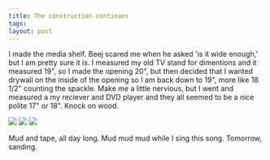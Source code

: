 ```yaml
---
title: The construction continues
tags:
layout: post
---
```

I made the media shelf.  Beej scared me when he asked 'is it wide enough,' but I am pretty sure it is.  I measured my old TV stand for dimentions and it measured 19", so I made the opening 20", but then decided that I wanted drywall on the inside of the opening so I am back down to 19", more like 18 1/2" counting the spackle.  Make me a little nervious, but I went and measured a my reciever and DVD player and they all seemed to be a nice polite 17" or 18".  Knock on wood.

<img src="http://fuzzymonk.com/photos/destruction_at_truxion/image/595/IMG_0961.jpg">

<img src="http://fuzzymonk.com/photos/destruction_at_truxion/image/595/IMG_0990.jpg">

<img src="http://fuzzymonk.com/photos/destruction_at_truxion/image/595/IMG_0994.jpg">

Mud and tape, all day long.  Mud mud mud while I sing this song. Tomorrow, sanding.
